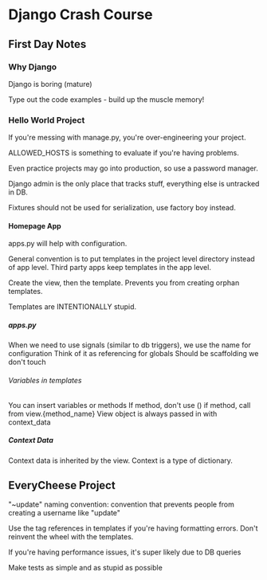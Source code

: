 # Django Crash Course

## First Day Notes

### Why Django
Django is boring (mature)

Type out the code examples - build up the muscle memory!

### Hello World Project

If you're messing with manage.py, you're over-engineering your project.

ALLOWED_HOSTS is something to evaluate if you're having problems.

Even practice projects may go into production, so use a password manager.

Django admin is the only place that tracks stuff, everything else is untracked in DB.

Fixtures should not be used for serialization, use factory boy instead.

#### Homepage App

apps.py will help with configuration.

General convention is to put templates in the project level directory instead of app level. Third party apps keep
 templates in the app level.
 
Create the view, then the template. Prevents you from creating orphan templates.

Templates are INTENTIONALLY stupid.

##### apps.py
When we need to use signals (similar to db triggers), we use the name for configuration
Think of it as referencing for globals
Should be scaffolding we don't touch

###### Variables in templates

You can insert variables or methods 
If method, don't use () if method, call from view.{method_name}
View object is always passed in with context_data

##### Context Data

Context data is inherited by the view.
Context is a type of dictionary.

## EveryCheese Project

"~update" naming convention: convention that prevents people from creating a username like "update"

Use the tag references in templates if you're having formatting errors. Don't reinvent the wheel with the templates.

If you're having performance issues, it's super likely due to DB queries

Make tests as simple and as stupid as possible
